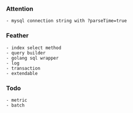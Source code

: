 ### Attention
    - mysql connection string with ?parseTime=true
### Feather
    - index select method
    - query builder
    - golang sql wrapper
    - log
    - transaction
    - extendable
### Todo
    - metric
    - batch